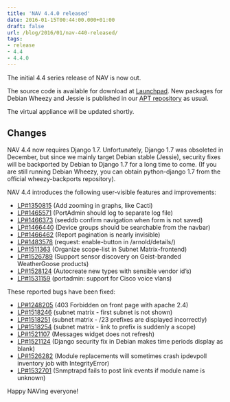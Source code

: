 ```yaml
---
title: 'NAV 4.4.0 released'
date: 2016-01-15T00:44:00.000+01:00
draft: false
url: /blog/2016/01/nav-440-released/
tags: 
- release
- 4.4
- 4.4.0
---
```


The initial 4.4 series release of NAV is now out.

The source code is available for download at [Launchpad](https://launchpad.net/nav/4.4/4.4.0). New packages for Debian Wheezy and Jessie is published in our [APT repository](https://nav.uninett.no/install-instructions/#debian) as usual.

The virtual appliance will be updated shortly.

## Changes

NAV 4.4 now requires Django 1.7. Unfortunately, Django 1.7 was obsoleted in December, but since we mainly target Debian stable (Jessie), security fixes will be backported by Debian to Django 1.7 for a long time to come. (If you are still running Debian Wheezy, you can obtain python-django 1.7 from the official wheezy-backports repository).

NAV 4.4 introduces the following user-visible features and improvements:

*   [LP#1350815](https://bugs.launchpad.net/nav/+bug/1350815/) (Add zooming in graphs, like Cacti)
*   [LP#1465571](https://bugs.launchpad.net/nav/+bug/1465571/) (PortAdmin should log to separate log file)
*   [LP#1466373](https://bugs.launchpad.net/nav/+bug/1466373/) (seeddb confirm navigation when form is not saved)
*   [LP#1466440](https://bugs.launchpad.net/nav/+bug/1466440/) (Device groups should be searchable from the navbar)
*   [LP#1466462](https://bugs.launchpad.net/nav/+bug/1466462/) (Report pagination is nearly invisible)
*   [LP#1483578](https://bugs.launchpad.net/nav/+bug/1483578/) (request: enable-button in /arnold/details/)
*   [LP#1511363](https://bugs.launchpad.net/nav/+bug/1511363/) (Organize scope-list in Subnet Matrix-frontend)
*   [LP#1526789](https://bugs.launchpad.net/nav/+bug/1526789/) (Support sensor discovery on Geist-branded WeatherGoose products)
*   [LP#1528124](https://bugs.launchpad.net/nav/+bug/1528124/) (Autocreate new types with sensible vendor id’s)
*   [LP#1531159](https://bugs.launchpad.net/nav/+bug/1531159/) (portadmin: support for Cisco voice vlans)

These reported bugs have been fixed:

*   [LP#1248205](https://bugs.launchpad.net/nav/+bug/1248205/) (403 Forbidden on front page with apache 2.4)
*   [LP#1518246](https://bugs.launchpad.net/nav/+bug/1518246/) (subnet matrix - first subnet is not shown)
*   [LP#1518251](https://bugs.launchpad.net/nav/+bug/1518251/) (subnet matrix - /23 prefixes are displayed incorrectly)
*   [LP#1518254](https://bugs.launchpad.net/nav/+bug/1518254/) (subnet matrix - link to prefix is suddenly a scope)
*   [LP#1521107](https://bugs.launchpad.net/nav/+bug/1521107/) (Messages widget does not refresh)
*   [LP#1521124](https://bugs.launchpad.net/nav/+bug/1521124/) (Django security fix in Debian makes time periods display as blank)
*   [LP#1526282](https://bugs.launchpad.net/nav/+bug/1526282/) (Module replacements will sometimes crash ipdevpoll inventory job with IntegrityError)
*   [LP#1532701](https://bugs.launchpad.net/nav/+bug/1532701/) (Snmptrapd fails to post link events if module name is unknown)

Happy NAVing everyone!
